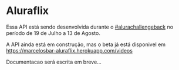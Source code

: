 # Aluraflix

Essa API está sendo desenvolvida durante o [#alurachallengeback](https://www.alura.com.br/challenges/back-end) no período de 19 de Julho a 13 de Agosto.

A API ainda está em construção, mas o beta já está disponivel em https://marcelosbar-aluraflix.herokuapp.com/videos

Documentacao será escrita em breve...